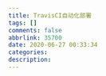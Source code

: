 ```yaml
---
title: TravisCI自动化部署
tags: []
comments: false
abbrlink: 35700
date: 2020-06-27 00:33:34
categories:
description:
---
```

